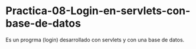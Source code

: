 # Practica-08-Login-en-servlets-con-base-de-datos
Es un progrma  (login)  desarrollado con servlets y con una base de datos.
